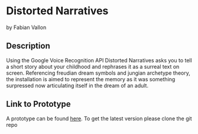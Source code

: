 # Distorted Narratives
by Fabian Vallon

## Description
Using the Google Voice Recognition API Distorted Narratives asks you to tell a short story about your childhood and rephrases it as a surreal text on screen. Referencing freudian dream symbols and jungian archetype theory, the installation is aimed to represent the memory as it was something surpressed now articulating itself in the dream of an adult.

## Link to Prototype

A prototype can be found [here](http://distorted-narratives.esy.es "here"). To get the latest version please clone the git repo
